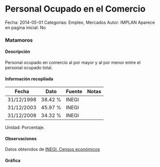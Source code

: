 Personal Ocupado en el Comercio
=====

Fecha: 2014-05-01
Categorías: Empleo, Mercados
Autor: IMPLAN
Aparece en pagina inicial: No

### Matamoros

#### Descripción

Personal ocupado en comercio al por mayor y al por menor entre el personal ocupado total.

<!-- break -->

#### Información recopilada

<table class="table table-hover table-bordered matriz">
  <thead>
    <tr><th>Fecha</th><th>Dato</th><th>Fuente</th><th>Notas</th></tr>
  </thead>
  <tbody>
    <tr><td class="centrado">31/12/1998</td><td class="derecha">38.42 %</td><td>INEGI</td><td></td></tr>
    <tr><td class="centrado">31/12/2003</td><td class="derecha">45.97 %</td><td>INEGI</td><td></td></tr>
    <tr><td class="centrado">31/12/2008</td><td class="derecha">34.32 %</td><td>INEGI</td><td></td></tr>
  </tbody>
</table>

Unidad: Porcentaje.

#### Observaciones

Datos obtenidos de [INEGI. Censos económicos](http://www3.inegi.org.mx/sistemas/saic/)

#### Gráfica

<div id="Morrisrptbktks" class="grafica"></div>
<script>
  // Gráfica
  if (typeof varMorrisrptbktks === 'undefined') {
    varMorrisrptbktks = Morris.Line({
      element: 'Morrisrptbktks',
      data: [{ fecha: '1998-12-31', dato: 38.4200 },{ fecha: '2003-12-31', dato: 45.9700 },{ fecha: '2008-12-31', dato: 34.3232 }],
      xkey: 'fecha',
      ykeys: ['dato'],
      labels: ['Dato'],
      lineColors: ['#FF5B02'],
      xLabelFormat: function(d) { return d.getDate()+'/'+(d.getMonth()+1)+'/'+d.getFullYear(); },
      dateFormat: function(ts) { var d = new Date(ts); return d.getDate() + '/' + (d.getMonth() + 1) + '/' + d.getFullYear(); }
    });
  }
</script>
